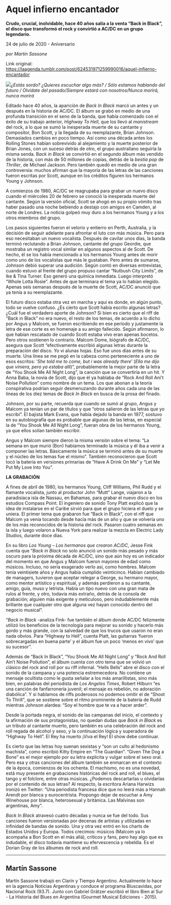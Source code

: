 # Aquel infierno encantador

**Crudo, crucial, inolvidable, hace 40 años salía a la venta “Back in Black”, el disco que transformó el rock y convirtió a AC/DC en un grupo legendario.**

24 de julio de 2020 - Aniversario

_por Martín Sassone_

Link original: https://laagenda.tumblr.com/post/624531971259990016/aquel-infierno-encantador

![](https://64.media.tumblr.com/f37c8b0dac0225630428652ec5e2bee6/c0260e70d0916409-7f/s500x750/ee7e6cbb6cf6a349755b3418488ed79b66aa5bab.jpg)*¿Estás sordo? ¿Quieres escuchar algo más? / Sólo estamos hablando del futuro / Olvídate del pasado/Siempre estará con nosotros/Nunca morirá, nunca morirá*

Editado hace 40 años, la aparición de *Back In Black* marcó un antes y un después en la historia de AC/DC. El álbum se grabó en medio de una profunda transición en el seno de la banda, que había comenzado con el éxito de su trabajo anterior, *Highway To Hell*, que los llevó al *manistream* del rock, a lo que se sumó la inesperada muerte de su cantante y compositor, Bon Scott, y la llegada de su reemplazante, Brian Johnson. Demasiados cambios en poco tiempo. Así como una década antes los Rolling Stones habían sobrevivido al alejamiento y la muerte posterior de Brian Jones, con un suceso detrás de otro, el grupo australiano seguiría la misma senda. B*ack in Black* se convirtió en el segundo álbum más vendido de la historia, con más de 50 millones de copias, detrás de la *bestia pop* de *Thriller*, de Michael Jackson. Pero también quedó en medio de una gran controversia: muchos afirman que la mayoría de las letras de las canciones fueron escritas por Scott, aunque en los créditos figuren los hermanos Young y Johnson. 

A comienzos de 1980, AC/DC se reagrupaba para grabar un nuevo disco cuando el miércoles 20 de febrero se conoció la inesperada muerte del cantante. Según la versión oficial, Scott se ahogó en su propio vómito tras haber pasado una noche bebiendo a destajo con amigos en Camden, al norte de Londres. La noticia golpeó muy duro a los hermanos Young y a los otros miembros del grupo. 

Los pasos siguientes fueron el velorio y entierro en Perth, Australia, y la decisión de seguir adelante para afrontar el luto con más música. Pero para eso necesitaban un nuevo vocalista. Después de cavilar unos días, la banda terminó reclutando a Brian Johnson, cantante del grupo Geordie, que mostraba un registro vocal similar en algunos aspectos al de Scott. De hecho, él se los había mencionado a los hermanos Young antes de morir como uno de los vocalistas que más le gustaban. Pero antes de sumarse, Johnson debió superar una audición. Según contó en diversas entrevistas, cuando estuvo al frente del grupo propuso cantar “Nutbush City Limits”, de Ike & Tina Turner. Eso generó una química inmediata. Luego interpretó “Whole Lotta Rosie”. Antes de que terminara el tema ya lo habían elegido. Apenas seis semanas después de la muerte de Scott, AC/DC anunció que ya tenía a su reemplazante. 

El futuro disco estaba otra vez en marcha y aquí es donde, en algún punto, todo se vuelve confuso. ¿Es cierto que Scott había escrito algunas letras? ¿Cuál fue el verdadero aporte de Johnson? Si bien es cierto que el riff de “Back in Black” no era nuevo, el resto de los temas, de acuerdo a lo dicho por Angus y Malcom, se fueron escribiendo en ese período y justamente la letra de ese corte es en homenaje a su amigo fallecido. Según afirmaron, lo que habían rescatado de cuando Scott estaba vivo eran apenas bocetos. Pero otros sostienen lo contrario. Malcom Dome, biógrafo de AC/DC, asegura que Scott “efectivamente escribió algunas letras durante la preparación del disco. Yo vi alunas hojas. Eso fue unos días antes de su muerte. Una línea se me pegó en la cabeza como perteneciente a uno de esos escritos: ‘*She told me to come, but i was already there*’ (*Ella me dijo que viniera, pero ya estaba allí*)”, probablemente la mejor parte de la letra de “You Shook Me All Night Long”, la canción que se convertiría en un hit. Y Anna Baba, la novia de Scott, dijo que él ya hablaba de “Rock And Roll Ani’t Noise Pollution” como nombre de un tema. Los que abonan a la teoría conspirativa podrían seguir desmenuzando durante años cada una de las líneas de los diez temas de *Back In Black* en busca de la prosa del finado.

Johnson, por su parte, recuerda que cuando se sumó al grupo, Angus y Malcom ya tenían un par de títulos y que “otros salieron de las letras que yo escribí”. El bajista Mark Evans, que había dejado la banda en 1977, sostuvo en su autobiografía que es probable que algunas de las letras, en especial la de “You Shook Me All Night Long”, fueran obra de los hermanos Young, ya que ellos solían también escribir. 

Angus y Malcom siempre dieron la misma versión sobre el tema: “La semana en que murió (Bon) habíamos terminado la música y él iba a venir a componer las letras. Básicamente la música se terminó antes de su muerte y el núcleo de los temas fue el mismo”. También reconocieron que Scott tocó la batería en versiones primarias de “Have A Drink On Me” y “Let Me Put My Love Into You”.

**LA GRABACIÓN**

A fines de abril de 1980, los hermanos Young, Cliff Williams, Phil Rudd y el flamante vocalista, junto al productor John “Mutt” Lange, viajaron a la paradisíaca isla de Nassau, en Bahamas, para grabar el nuevo disco en los estudios Compass Point. El ingeniero de sonido Tony Platt explicó que la idea de instalarse en el Caribe sirvió para que el grupo hiciera el duelo y se uniera. El primer tema que grabaron fue “Back in Black”, con el riff que Malcom ya venía tocando desde hacía más de un año y que se volvería uno de los más reconocidos de la historia del rock. Pasaron cuatro semanas en la isla y luego volaron a Nueva York para realizar la mezcla en Electric Lady Studios, durante doce días.



En su libro *Los Young – Los hermanos que crearon AC/DC*, Jesse Fink cuenta que “*Back in Black* no solo anunció un sonido más pesado y más oscuro para la próxima década de AC/DC, sino que aún hoy es un indicador del momento en que Angus y Malcom fueron mayores de edad como músicos. Incluso, no sería exagerado verlo así, como hombres. Malcom tenía veintisiete años y Angus había cumplido veinticinco. Habían cambiado de managers, tuvieron que aceptar relegar a George, su hermano mayor, como mentor artístico y espiritual, y además perdieron a su cantante, amigo, guía, muso y letrista. Había un tipo nuevo con una gran mata de rulos al frente, y otro, todavía más extraño, detrás de la consola de grabación; alguien más exigente y meticuloso, pero indudablemente más brillante que cualquier otro que alguna vez hayan conocido dentro del negocio musical”.

“*Back in Black* -analiza Fink- fue también el álbum donde AC/DC felizmente utilizó los beneficios de la tecnología para mejorar su sonido y hacerlo más gordo y más grande, con la salvedad de que los trucos que usaron no eran nada obvios. Para “Highway to Hell”, cuenta Platt, las guitarras ‘fueron sobrecargadas en buena parte’ y el álbum fue un poco ‘menos en vivo’ que su sucesor”.

Además de “Back In Black”, “You Shook Me All Night Long” y “Rock And Roll Ain’t Noise Pollution”, el álbum cuenta con otro tema que se volvió un clásico del rock and roll por su riff infernal. “Hells Bells” abre el disco con el sonido de la campana y una potencia estremecedora. No contiene un mensaje ocultista como le gusta señalar a los más amarillistas, sino más bien, en palabras del periodista de *Los Angeles Times*, Robert Hilburn “es una canción de fanfarronería juvenil; el mensaje es rebelión, no adoración diabólica”. Y si hablamos de riffs poderosos no podemos omitir el de “Shoot To Thrill", que se sostiene sobre el ritmo prominente de la batería de Rudd mientras Johnson alardea: “Soy el hombre que te va a hacer arder”.

Desde la portada negra, el sonido de las campanas del inicio, el contexto y la afirmación de sus protagonistas, no quedan dudas que *Back in Black* es un tributo al cantante muerto, pero también es una celebración del rock and roll regada de alcohol y sexo, y la continuación lógica y superadora de “Highway To Hell”. El Rey ha muerto ¡Viva el Rey! El show debe continuar.

Es cierto que las letras hoy suenan sexistas y “son un culto al hedonismo machista”, como escribió Kitty Empire en “The Guardian”. “Given The Dog a Bone” es el mejor ejemplo por su letra explicita y vulgar sobre el sexo oral. Pero esa y otras canciones del álbum también se enmarcan en el contexto de la época, comienzos de los ochenta. El machismo, no es una novedad, está muy presente en grabaciones históricas del rock and roll, el blues, el tango y el folclore, entre otras músicas. ¿Podemos descartarlas u olvidarlas por el contenido de sus letras? Al respecto, la escritora Ariana Harwizs ironizó en Twitter: “Una periodista francesa dice que no leerá más a Hannah Arendt por blanca y eurocentrista. Propongo dejar de escuchar a Amy Winehouse por blanca, heterosexual y británica. Las Malvinas son argentinas, Amy”.  

*Back In Black* atravesó cuatro décadas y nunca se fue del todo. Sus canciones fueron versionadas por decenas de artistas y utilizadas en infinidad de bandas de sonido. Una y otra vez entró en los charts de Estados Unidos y Europa. Todos crecimos: músicos (Malcom ya lo acompaña a Bon Scott en el más allá), críticos y fans, pero hay algo que es indudable, el disco todavía mantiene su efervescencia y rebeldía. Es el Dorian Gray de los álbumes de rock and roll.



---

 Martín Sassone
---------------

 Martín Sassone trabajó en Clarín y Tiempo Argentino. Actualmente lo hace en la agencia Noticias Argentinas y conduce el programa Bluscavidas, por Nacional Rock (93.7). Junto con Gabriel Grätzer escribió el libro Bien al Sur - La Historia del Blues en Argentina (Gourmet Musical Ediciones - 2015). 

